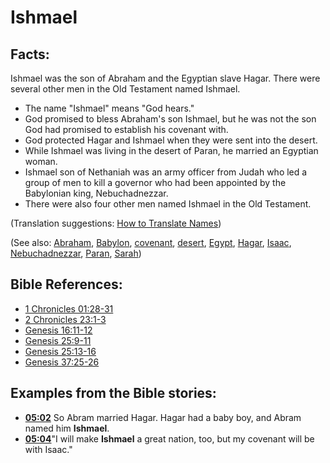 # Ishmael #

## Facts: ##

Ishmael was the son of Abraham and the Egyptian slave Hagar. There were several other men in the Old Testament named Ishmael.

* The name "Ishmael" means "God hears."
* God promised to bless Abraham's son Ishmael, but he was not the son God had promised to establish his covenant with.
* God protected Hagar and Ishmael when they were sent into the desert.
* While Ishmael was living in the desert of Paran, he married an Egyptian woman.
* Ishmael son of Nethaniah was an army officer from Judah who led a group of men to kill a governor who had been appointed by the Babylonian king, Nebuchadnezzar.
* There were also four other men named Ishmael in the Old Testament.

(Translation suggestions: [How to Translate Names](en/ta-vol1/translate/man/translate-names))

(See also: [Abraham](../other/abraham.md), [Babylon](../other/babylon.md), [covenant](../kt/covenant.md), [desert](../other/desert.md), [Egypt](../other/egypt.md), [Hagar](../other/hagar.md), [Isaac](../other/isaac.md), [Nebuchadnezzar](../other/nebuchadnezzar.md), [Paran](../other/paran.md), [Sarah](../other/sarah.md))

## Bible References: ##

* [1 Chronicles 01:28-31](en/tn/1ch/help/01/28)
* [2 Chronicles 23:1-3](en/tn/2ch/help/23/01)
* [Genesis 16:11-12](en/tn/gen/help/16/11)
* [Genesis 25:9-11](en/tn/gen/help/25/09)
* [Genesis 25:13-16](en/tn/gen/help/25/13)
* [Genesis 37:25-26](en/tn/gen/help/37/25)

## Examples from the Bible stories: ##

* __[05:02](en/tn/obs/help/05/02)__ So Abram married Hagar. Hagar had a baby boy, and Abram named him __Ishmael__.
* __[05:04](en/tn/obs/help/05/04)__"I will make __Ishmael__  a great nation, too, but my covenant will be with Isaac."